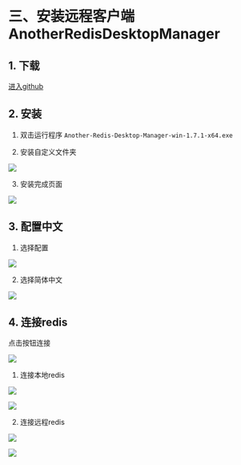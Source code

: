 # 三、安装远程客户端AnotherRedisDesktopManager

## 1. 下载

[进入github](https://github.com/qishibo/AnotherRedisDesktopManager/releases)

## 2. 安装

1. 双击运行程序 `Another-Redis-Desktop-Manager-win-1.7.1-x64.exe`

2. 安装自定义文件夹

![](/data/redis/install/005.png)

3. 安装完成页面

![](/data/redis/install/006.png)

## 3. 配置中文


1. 选择配置

![](/data/redis/install/007.png)

2. 选择简体中文

![](/data/redis/install/008.png)

## 4. 连接redis

点击按钮连接

![](/data/redis/install/009.png)

1. 连接本地redis

![](/data/redis/install/010.png)

![](/data/redis/install/011.png)

2. 连接远程redis

![](/data/redis/install/012.png)

![](/data/redis/install/013.png)



